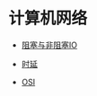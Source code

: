 # 计算机网络

 - [阻塞与非阻塞IO](/network/阻塞与非阻塞IO.md)

 - [时延](/network/时延.md)

 - [OSI](/network/OSI_model.md)

